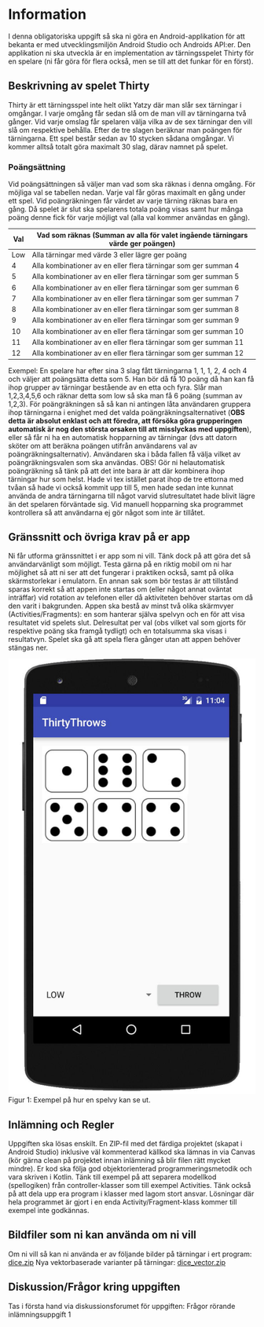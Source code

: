 # Information

I denna obligatoriska uppgift så ska ni göra en Android-applikation för att bekanta er med utvecklingsmiljön Android Studio och Androids API:er. Den applikation ni ska utveckla är en implementation av tärningsspelet Thirty för en spelare (ni får göra för flera också, men se till att det funkar för en först).

## Beskrivning av spelet Thirty

Thirty är ett tärningsspel inte helt olikt Yatzy där man slår sex tärningar i omgångar. I varje omgång  får sedan slå om de man vill av tärningarna två gånger. Vid varje omslag får spelaren välja vilka av de sex tärningar den vill slå om respektive behålla. Efter de tre slagen beräknar man poängen för tärningarna. Ett spel består sedan av 10 stycken sådana omgångar. Vi kommer alltså totalt göra maximalt 30 slag, därav namnet på spelet.

### Poängsättning

Vid poängsättningen så väljer man vad som ska räknas i denna omgång. För möjliga val se tabellen nedan. Varje val får göras maximalt en gång under ett spel. Vid poängräkningen får värdet av varje tärning räknas bara en gång. Då spelet är slut ska spelarens totala poäng visas samt hur många poäng denne fick för varje möjligt val (alla val kommer användas en gång).

| Val  | Vad som räknas (Summan av alla för valet ingående tärningars värde ger poängen) |
|------|-------------------------------------------------------------------------------|
| Low  | Alla tärningar med värde 3 eller lägre ger poäng                              |
| 4    | Alla kombinationer av en eller flera tärningar som ger summan 4               |
| 5    | Alla kombinationer av en eller flera tärningar som ger summan 5               |
| 6    | Alla kombinationer av en eller flera tärningar som ger summan 6               |
| 7    | Alla kombinationer av en eller flera tärningar som ger summan 7               |
| 8    | Alla kombinationer av en eller flera tärningar som ger summan 8               |
| 9    | Alla kombinationer av en eller flera tärningar som ger summan 9               |
| 10   | Alla kombinationer av en eller flera tärningar som ger summan 10              |
| 11   | Alla kombinationer av en eller flera tärningar som ger summan 11              |
| 12   | Alla kombinationer av en eller flera tärningar som ger summan 12              |

Exempel: En spelare har efter sina 3 slag fått tärningarna 1, 1, 1, 2, 4 och 4 och väljer att poängsätta detta som 5. Han bör då få 10 poäng då han kan få ihop grupper av tärningar bestående av en etta och fyra. Slår man 1,2,3,4,5,6 och räknar detta som low så ska man få 6 poäng (summan av 1,2,3). För poängräkningen så så kan ni antingen låta användaren gruppera ihop tärningarna i enighet med det valda poängräkningsalternativet (**OBS detta är absolut enklast och att föredra, att försöka göra grupperingen automatisk är nog den största orsaken till att misslyckas med uppgiften**), eller så får ni ha en automatisk hopparning av tärningar (dvs att datorn sköter om att beräkna poängen utifrån användarens val av poängräkningsalternativ). Användaren ska i båda fallen få välja vilket av poängräkningsvalen som ska användas. OBS! Gör ni helautomatisk poängräkning så tänk på att det inte bara är att där kombinera ihop tärningar hur som helst. Hade vi tex istället parat ihop de tre ettorna med tvåan så hade vi också kommit upp till 5, men hade sedan inte kunnat använda de andra tärningarna till något varvid slutresultatet hade blivit lägre än det spelaren förväntade sig. Vid manuell hopparning ska programmet kontrollera så att användarna ej gör något som inte är tillåtet.

## Gränssnitt och övriga krav på er app

Ni får utforma gränssnittet i er app som ni vill. Tänk dock på att göra det så användarvänligt som möjligt. Testa gärna på en riktig mobil om ni har möjlighet så att ni ser att det fungerar i praktiken också, samt på olika skärmstorlekar i emulatorn. En annan sak som bör testas är att tillstånd sparas korrekt så att appen inte startas om (eller något annat oväntat inträffar) vid rotation av telefonen eller då aktiviteten behöver startas om då den varit i bakgrunden. Appen ska bestå av minst två olika skärmvyer (Activities/Fragments): en som hanterar själva spelvyn och en för att visa resultatet vid spelets slut. Delresultat per val (obs vilket val som gjorts för respektive poäng ska framgå tydligt) och en totalsumma ska visas i resultatvyn. Spelet ska gå att spela flera gånger utan att appen behöver stängas ner.

​![example](example.png)  
Figur 1: Exempel på hur en spelvy kan se ut.

## Inlämning och Regler

Uppgiften ska lösas enskilt. En ZIP-fil med det färdiga projektet (skapat i Android Studio) inklusive väl kommenterad källkod ska lämnas in via Canvas (kör gärna clean på projektet innan inlämning så blir filen rätt mycket mindre). Er kod ska följa god objektorienterad programmeringsmetodik och vara skriven i Kotlin. Tänk till exempel på att separera modellkod (spellogiken) från controller-klasser som till exempel Activities. Tänk också på att dela upp era program i klasser med lagom stort ansvar. Lösningar där hela programmet är gjort i en enda Activity/Fragment-klass kommer till exempel inte godkännas.

## Bildfiler som ni kan använda om ni vill

Om ni vill så kan ni använda er av följande bilder på tärningar i ert program: [dice.zip](dice.zip) Nya vektorbaserade varianter på tärningar: [dice_vector.zip](dice_vector.zip)

## Diskussion/Frågor kring uppgiften

Tas i första hand via diskussionsforumet för uppgiften: Frågor rörande inlämningsuppgift 1

